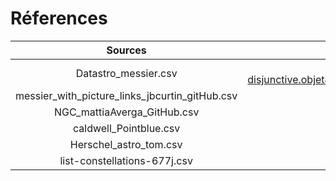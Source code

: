 # Réferences
|                     Sources                    |                                                                                                            Réferences                                                                                                            |
|:----------------------------------------------:|:--------------------------------------------------------------------------------------------------------------------------------------------------------------------------------------------------------------------------------:|
|                           Datastro_messier.csv | https://www.datastro.eu/explore/dataset/catalogue-de-messier/table/?disjunctive.objet&disjunctive.mag&disjunctive.english_name_nom_en_anglais&disjunctive.french_name_nom_francais&disjunctive.latin_name_nom_latin&sort=messier |
| messier_with_picture_links_jbcurtin_gitHub.csv | https://github.com/jbcurtin/messier-catalogue                                                                                                                                                                                    |
|                    NGC_mattiaAverga_GitHub.csv | https://github.com/mattiaverga/OpenNGC                                                                                                                                                                                           |
|                         caldwell_Pointblue.csv | https://data.pointblue.org/apps/data_catalog/dataset/caldwelllake/resource/de5ac0db-2cad-42f8-b41b-2a15d352eab5                                                                                                                  |
|                         Herschel_astro_tom.csv | http://www.astro-tom.com/technical_data/files_to_download.htm                                                                                                                                                                    |
|                   list-constellations-677j.csv | https://www.downloadexcelfiles.com/wo_en/download-excel-file-list-constellations#.Xj7g6CXjLxs                                                                                                                                    |
